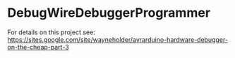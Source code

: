 # DebugWireDebuggerProgrammer

For details on this project see: https://sites.google.com/site/wayneholder/avrarduino-hardware-debugger-on-the-cheap-part-3
